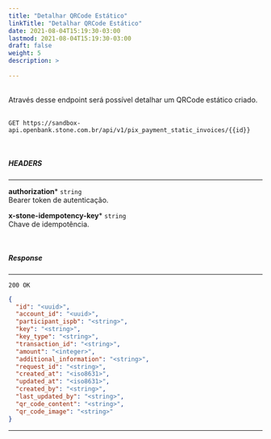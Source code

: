 ```yaml
---
title: "Detalhar QRCode Estático"
linkTitle: "Detalhar QRCode Estático"
date: 2021-08-04T15:19:30-03:00
lastmod: 2021-08-04T15:19:30-03:00
draft: false
weight: 5
description: >
  
---
```

<br>
Através desse endpoint será possível detalhar um QRCode estático criado.
<br>
<br>

```
GET https://sandbox-api.openbank.stone.com.br/api/v1/pix_payment_static_invoices/{{id}}
```
<br>

##### **HEADERS**
---

**authorization*** `string`
<br> Bearer token de autenticação.

**x-stone-idempotency-key*** `string`
<br> Chave de idempotência.

<br>



##### **Response**
---

```
200 OK
```

```json
{
  "id": "<uuid>",
  "account_id": "<uuid>",
  "participant_ispb": "<string>",
  "key": "<string>",
  "key_type": "<string>",
  "transaction_id": "<string>",
  "amount": "<integer>",
  "additional_information": "<string>",  
  "request_id": "<string>",
  "created_at": "<iso8631>",
  "updated_at": "<iso8631>",
  "created_by": "<string>",
  "last_updated_by": "<string>",
  "qr_code_content": "<string>",
  "qr_code_image": "<string>"
}
```

---
